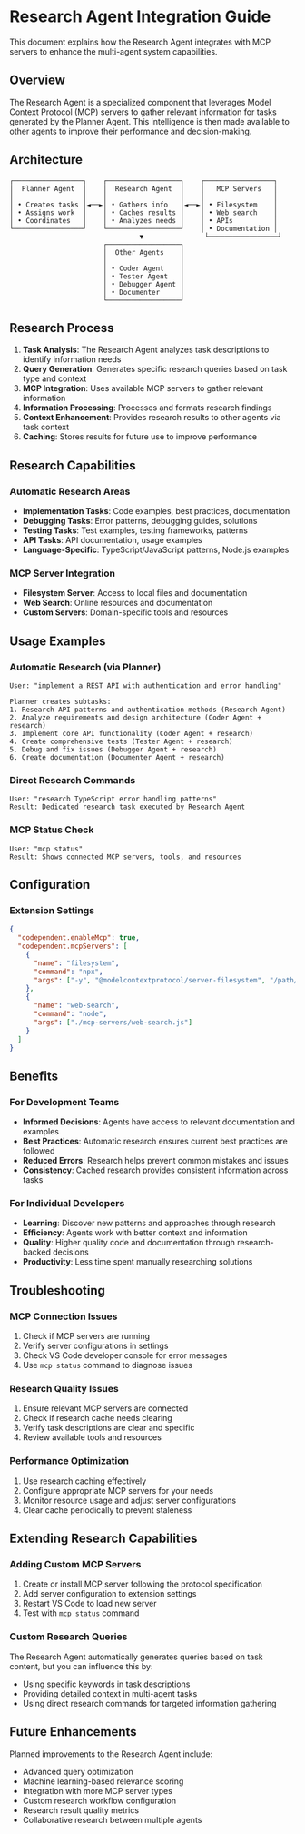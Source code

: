 # Research Agent Integration Guide

This document explains how the Research Agent integrates with MCP servers to enhance the multi-agent system capabilities.

## Overview

The Research Agent is a specialized component that leverages Model Context Protocol (MCP) servers to gather relevant information for tasks generated by the Planner Agent. This intelligence is then made available to other agents to improve their performance and decision-making.

## Architecture

```
┌─────────────────┐    ┌──────────────────┐    ┌─────────────────┐
│  Planner Agent  │    │  Research Agent  │    │   MCP Servers   │
│                 │    │                  │    │                 │
│ • Creates tasks │◄──►│ • Gathers info   │◄──►│ • Filesystem    │
│ • Assigns work  │    │ • Caches results │    │ • Web search    │
│ • Coordinates   │    │ • Analyzes needs │    │ • APIs          │
└─────────────────┘    └──────────────────┘    │ • Documentation │
                                ▼               └─────────────────┘
                       ┌──────────────────┐
                       │  Other Agents    │
                       │                  │
                       │ • Coder Agent    │
                       │ • Tester Agent   │
                       │ • Debugger Agent │
                       │ • Documenter     │
                       └──────────────────┘
```

## Research Process

1. **Task Analysis**: The Research Agent analyzes task descriptions to identify information needs
2. **Query Generation**: Generates specific research queries based on task type and context
3. **MCP Integration**: Uses available MCP servers to gather relevant information
4. **Information Processing**: Processes and formats research findings
5. **Context Enhancement**: Provides research results to other agents via task context
6. **Caching**: Stores results for future use to improve performance

## Research Capabilities

### Automatic Research Areas
- **Implementation Tasks**: Code examples, best practices, documentation
- **Debugging Tasks**: Error patterns, debugging guides, solutions
- **Testing Tasks**: Test examples, testing frameworks, patterns
- **API Tasks**: API documentation, usage examples
- **Language-Specific**: TypeScript/JavaScript patterns, Node.js examples

### MCP Server Integration
- **Filesystem Server**: Access to local files and documentation
- **Web Search**: Online resources and documentation
- **Custom Servers**: Domain-specific tools and resources

## Usage Examples

### Automatic Research (via Planner)
```
User: "implement a REST API with authentication and error handling"

Planner creates subtasks:
1. Research API patterns and authentication methods (Research Agent)
2. Analyze requirements and design architecture (Coder Agent + research)
3. Implement core API functionality (Coder Agent + research)
4. Create comprehensive tests (Tester Agent + research)
5. Debug and fix issues (Debugger Agent + research)
6. Create documentation (Documenter Agent + research)
```

### Direct Research Commands
```
User: "research TypeScript error handling patterns"
Result: Dedicated research task executed by Research Agent
```

### MCP Status Check
```
User: "mcp status"
Result: Shows connected MCP servers, tools, and resources
```

## Configuration

### Extension Settings
```json
{
  "codependent.enableMcp": true,
  "codependent.mcpServers": [
    {
      "name": "filesystem",
      "command": "npx",
      "args": ["-y", "@modelcontextprotocol/server-filesystem", "/path/to/workspace"]
    },
    {
      "name": "web-search",
      "command": "node",
      "args": ["./mcp-servers/web-search.js"]
    }
  ]
}
```

## Benefits

### For Development Teams
- **Informed Decisions**: Agents have access to relevant documentation and examples
- **Best Practices**: Automatic research ensures current best practices are followed
- **Reduced Errors**: Research helps prevent common mistakes and issues
- **Consistency**: Cached research provides consistent information across tasks

### For Individual Developers
- **Learning**: Discover new patterns and approaches through research
- **Efficiency**: Agents work with better context and information
- **Quality**: Higher quality code and documentation through research-backed decisions
- **Productivity**: Less time spent manually researching solutions

## Troubleshooting

### MCP Connection Issues
1. Check if MCP servers are running
2. Verify server configurations in settings
3. Check VS Code developer console for error messages
4. Use `mcp status` command to diagnose issues

### Research Quality Issues
1. Ensure relevant MCP servers are connected
2. Check if research cache needs clearing
3. Verify task descriptions are clear and specific
4. Review available tools and resources

### Performance Optimization
1. Use research caching effectively
2. Configure appropriate MCP servers for your needs
3. Monitor resource usage and adjust server configurations
4. Clear cache periodically to prevent staleness

## Extending Research Capabilities

### Adding Custom MCP Servers
1. Create or install MCP server following the protocol specification
2. Add server configuration to extension settings
3. Restart VS Code to load new server
4. Test with `mcp status` command

### Custom Research Queries
The Research Agent automatically generates queries based on task content, but you can influence this by:
- Using specific keywords in task descriptions
- Providing detailed context in multi-agent tasks
- Using direct research commands for targeted information gathering

## Future Enhancements

Planned improvements to the Research Agent include:
- Advanced query optimization
- Machine learning-based relevance scoring
- Integration with more MCP server types
- Custom research workflow configuration
- Research result quality metrics
- Collaborative research between multiple agents
